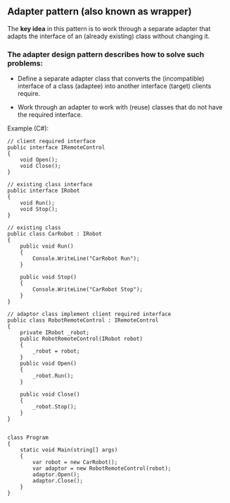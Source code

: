 ## Adapter pattern (also known as wrapper)

The **key idea** in this pattern is to work through a separate adapter that adapts the interface of an (already existing) class without changing it.

### The adapter design pattern describes how to solve such problems:

* Define a separate adapter class that converts the (incompatible) interface of a class (adaptee) into another interface (target) clients require.

* Work through an adapter to work with (reuse) classes that do not have the required interface.

Example (C#):

    // client required interface
    public interface IRemoteControl
    {
        void Open();
        void Close();
    }

    // existing class interface
    public interface IRobot
    {
        void Run();
        void Stop();
    }

    // existing class
    public class CarRobot : IRobot
    {
        public void Run()
        {
            Console.WriteLine("CarRobot Run");
        }

        public void Stop()
        {
            Console.WriteLine("CarRobot Stop");
        }
    }

    // adaptor class implement client required interface
    public class RobotRemoteControl : IRemoteControl
    {
        private IRobot _robot;
        public RobotRemoteControl(IRobot robot)
        {
            _robot = robot;
        }
        public void Open()
        {
            _robot.Run();
        }

        public void Close()
        {
            _robot.Stop();
        }
    }


    class Program
    {
        static void Main(string[] args)
        {
            var robot = new CarRobot();
            var adaptor = new RobotRemoteControl(robot);
            adaptor.Open();
            adaptor.Close();
        }
    }